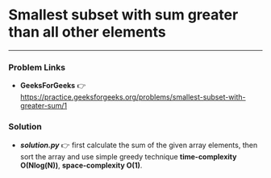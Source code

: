 # Smallest subset with sum greater than all other elements

---

### Problem Links
- **__GeeksForGeeks__** :point_right: https://practice.geeksforgeeks.org/problems/smallest-subset-with-greater-sum/1

### Solution
- **_solution.py_** :point_right: first calculate the sum of the given array elements, then sort the array and use simple greedy technique **time-complexity O(Nlog(N))**, **space-complexity O(1)**.
